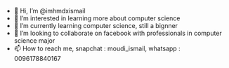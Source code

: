 - 👋 Hi, I’m @imhmdxismail
- 👀 I’m interested in learning more about computer science
- 🌱 I’m currently learning computer science, still a bignner
- 💞️ I’m looking to collaborate on facebook with professionals in computer science major
- 📫 How to reach me, snapchat : moudi_ismail, whatsapp : 0096178840167

<!---
imhmdxismail/imhmdxismail is a ✨ special ✨ repository because its `README.md` (this file) appears on your GitHub profile.
You can click the Preview link to take a look at your changes.
--->
